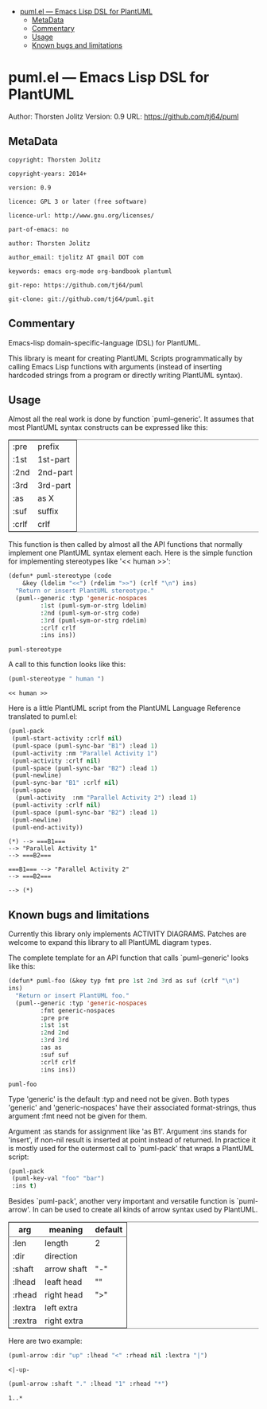 - [puml.el &#x2014; Emacs Lisp DSL for PlantUML](#puml.el-&#x2014;-emacs-lisp-dsl-for-plantuml)
  - [MetaData](#metadata)
  - [Commentary](#commentary)
  - [Usage](#usage)
  - [Known bugs and limitations](#known-bugs-and-limitations)



# puml.el &#x2014; Emacs Lisp DSL for PlantUML<a id="sec-1"></a>

Author: Thorsten Jolitz <tjolitz AT gmail DOT com>
Version: 0.9
URL: <https://github.com/tj64/puml>

## MetaData<a id="sec-1-1"></a>

    copyright: Thorsten Jolitz
    
    copyright-years: 2014+
    
    version: 0.9
    
    licence: GPL 3 or later (free software)
    
    licence-url: http://www.gnu.org/licenses/
    
    part-of-emacs: no
    
    author: Thorsten Jolitz
    
    author_email: tjolitz AT gmail DOT com
    
    keywords: emacs org-mode org-bandbook plantuml
    
    git-repo: https://github.com/tj64/puml
    
    git-clone: git://github.com/tj64/puml.git

## Commentary<a id="sec-1-2"></a>

Emacs-lisp domain-specific-language (DSL) for PlantUML.

This library is meant for creating PlantUML Scripts programmatically
by calling Emacs Lisp functions with arguments (instead of inserting
hardcoded strings from a program or directly writing PlantUML
syntax). 

## Usage<a id="sec-1-3"></a>

Almost all the real work is done by function \`puml&#x2013;generic'. It
assumes that most PlantUML syntax constructs can be expressed like
this:

<table border="2" cellspacing="0" cellpadding="6" rules="groups" frame="hsides">


<colgroup>
<col  class="left" />

<col  class="left" />
</colgroup>
<tbody>
<tr>
<td class="left">:pre</td>
<td class="left">prefix</td>
</tr>


<tr>
<td class="left">:1st</td>
<td class="left">1st-part</td>
</tr>


<tr>
<td class="left">:2nd</td>
<td class="left">2nd-part</td>
</tr>


<tr>
<td class="left">:3rd</td>
<td class="left">3rd-part</td>
</tr>


<tr>
<td class="left">:as</td>
<td class="left">as X</td>
</tr>


<tr>
<td class="left">:suf</td>
<td class="left">suffix</td>
</tr>


<tr>
<td class="left">:crlf</td>
<td class="left">crlf</td>
</tr>
</tbody>
</table>

This function is then called by almost all the API functions that
normally implement one PlantUML syntax element each. Here is the
simple function for implementing stereotypes like '<< human >>':

```lisp
(defun* puml-stereotype (code
	&key (ldelim "<<") (rdelim ">>") (crlf "\n") ins)
  "Return or insert PlantUML stereotype."
  (puml--generic :typ 'generic-nospaces
		 :1st (puml-sym-or-strg ldelim)
		 :2nd (puml-sym-or-strg code)
		 :3rd (puml-sym-or-strg rdelim)
		 :crlf crlf
		 :ins ins))
```

    puml-stereotype

A call to this function looks like this:

```lisp
(puml-stereotype " human ")
```

    << human >>

Here is a little PlantUML script from the PlantUML Language
Reference translated to puml.el:

```lisp
(puml-pack
 (puml-start-activity :crlf nil)
 (puml-space (puml-sync-bar "B1") :lead 1)
 (puml-activity :nm "Parallel Activity 1")
 (puml-activity :crlf nil)
 (puml-space (puml-sync-bar "B2") :lead 1)
 (puml-newline)
 (puml-sync-bar "B1" :crlf nil)
 (puml-space
  (puml-activity  :nm "Parallel Activity 2") :lead 1)
 (puml-activity :crlf nil)
 (puml-space (puml-sync-bar "B2") :lead 1)
 (puml-newline)
 (puml-end-activity))
```

    (*) --> ===B1===
    --> "Parallel Activity 1"
    --> ===B2===
    
    ===B1=== --> "Parallel Activity 2"
    --> ===B2===
    
    --> (*)

## Known bugs and limitations<a id="sec-1-4"></a>

Currently this library only implements ACTIVITY DIAGRAMS. Patches
are welcome to expand this library to all PlantUML diagram types.

The complete template for an API function that calls
\`puml&#x2013;generic' looks like this:

```lisp
(defun* puml-foo (&key typ fmt pre 1st 2nd 3rd as suf (crlf "\n")
ins)
  "Return or insert PlantUML foo."
  (puml--generic :typ 'generic-nospaces
		 :fmt generic-nospaces  
		 :pre pre
		 :1st 1st
		 :2nd 2nd
		 :3rd 3rd
		 :as as
		 :suf suf
		 :crlf crlf
		 :ins ins))
```

    puml-foo

Type 'generic' is the default :typ and need not be given. Both
types 'generic' and 'generic-nospaces' have their associated
format-strings, thus argument :fmt need not be given for them.

Argument :as stands for assignment like 'as B1'. Argument :ins
stands for 'insert', if non-nil result is inserted at point instead
of returned. In practice it is mostly used for the outermost call
to \`puml-pack' that wraps a PlantUML script:

```lisp
(puml-pack
 (puml-key-val "foo" "bar")
 :ins t)
```

Besides \`puml-pack', another very important and versatile function
is \`puml-arrow'. In can be used to create all kinds of arrow syntax
used by PlantUML.

<table border="2" cellspacing="0" cellpadding="6" rules="groups" frame="hsides">


<colgroup>
<col  class="left" />

<col  class="left" />

<col  class="left" />
</colgroup>
<thead>
<tr>
<th scope="col" class="left">arg</th>
<th scope="col" class="left">meaning</th>
<th scope="col" class="left">default</th>
</tr>
</thead>

<tbody>
<tr>
<td class="left">:len</td>
<td class="left">length</td>
<td class="left">2</td>
</tr>


<tr>
<td class="left">:dir</td>
<td class="left">direction</td>
<td class="left">&#xa0;</td>
</tr>


<tr>
<td class="left">:shaft</td>
<td class="left">arrow shaft</td>
<td class="left">"-"</td>
</tr>


<tr>
<td class="left">:lhead</td>
<td class="left">leaft head</td>
<td class="left">""</td>
</tr>


<tr>
<td class="left">:rhead</td>
<td class="left">right head</td>
<td class="left">">"</td>
</tr>


<tr>
<td class="left">:lextra</td>
<td class="left">left extra</td>
<td class="left">&#xa0;</td>
</tr>


<tr>
<td class="left">:rextra</td>
<td class="left">right extra</td>
<td class="left">&#xa0;</td>
</tr>
</tbody>
</table>

Here are two example:

```lisp
(puml-arrow :dir "up" :lhead "<" :rhead nil :lextra "|")
```

    <|-up-

```lisp
(puml-arrow :shaft "." :lhead "1" :rhead "*")
```

    1..*
